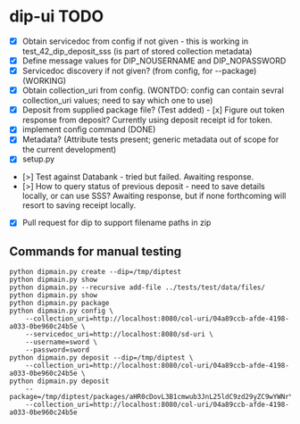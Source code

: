 # dip-ui TODO

- [x] Obtain servicedoc from config if not given - this is working in test_42_dip_deposit_sss (is part of stored collection metadata)
- [x] Define message values for DIP_NOUSERNAME and DIP_NOPASSWORD
- [x] Servicedoc discovery if not given? (from config, for --package) (WORKING)
- [x] Obtain collection_uri from config. (WONTDO: config can contain sevral collection_uri values; need to say which one to use)
- [x] Deposit from supplied package file? (Test added)
- [x] Figure out token response from deposit?  Currently using deposit receipt id for token.
- [x] implement config command (DONE)
- [x] Metadata? (Attribute tests present; generic metadata out of scope for the current development)
- [x] setup.py
- [>] Test against Databank - tried but failed.  Awaiting response.
- [>] How to query status of previous deposit - need to save details locally, or can use SSS?  Awaiting response, but if none forthcoming will resort to saving receipt locally.
- [x] Pull request for dip to support filename paths in zip


## Commands for manual testing

    python dipmain.py create --dip=/tmp/diptest
    python dipmain.py show
    python dipmain.py --recursive add-file ../tests/test/data/files/
    python dipmain.py show
    python dipmain.py package
    python dipmain.py config \
        --collection_uri=http://localhost:8080/col-uri/04a89ccb-afde-4198-a033-0be960c24b5e \
        --servicedoc_uri=http://localhost:8080/sd-uri \
        --username=sword \
        --password=sword
    python dipmain.py deposit --dip=/tmp/diptest \
        --collection_uri=http://localhost:8080/col-uri/04a89ccb-afde-4198-a033-0be960c24b5e \
    python dipmain.py deposit
        --package=/tmp/diptest/packages/aHR0cDovL3B1cmwub3JnL25ldC9zd29yZC9wYWNrYWdlL1NpbXBsZVppcA==/SimpleZip.zip 
        --collection_uri=http://localhost:8080/col-uri/04a89ccb-afde-4198-a033-0be960c24b5e



